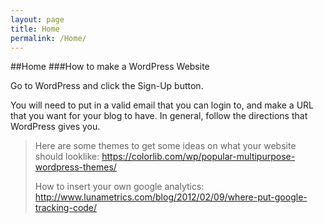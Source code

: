 ```yaml
---
layout: page
title: Home
permalink: /Home/
---
```

##Home
###How to make a WordPress Website 

Go to WordPress and click the Sign-Up button.

You will need to put in a valid email that you can login to, and make a URL that you want for your blog to have. In general, follow the directions that WordPress gives you.

> Here are some themes to get some ideas on what your website should
> looklike:
> https://colorlib.com/wp/popular-multipurpose-wordpress-themes/
> 
> 
> How to insert your own google analytics:
> http://www.lunametrics.com/blog/2012/02/09/where-put-google-tracking-code/


